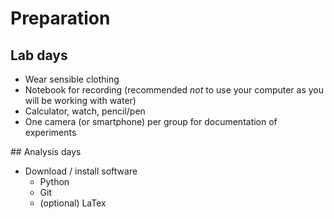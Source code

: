 # Preparation

## Lab days
- Wear sensible clothing
- Notebook for recording (recommended *not* to use your computer as you will be working with water)
- Calculator, watch, pencil/pen
- One camera (or smartphone) per group for documentation of experiments

## Analysis days
- Download / install software
    - Python
    - Git
    - (optional) LaTex

